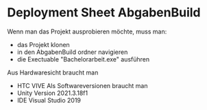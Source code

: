 # Deployment Sheet AbgabenBuild

Wenn man das Projekt ausprobieren möchte, muss man:
- das Projekt klonen
- in den AbgabenBuild ordner navigieren
- die Exectuable "Bachelorarbeit.exe" ausführen

Aus Hardwaresicht braucht man
- HTC VIVE
Als Softwareversionen braucht man
- Unity Version 2021.3.18f1
- IDE Visual Studio 2019 

